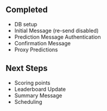 ## Completed

- DB setup
- Initial Message (re-send disabled)
- Prediction Message Authentication
- Confirmation Message
- Proxy Predictions

## Next Steps

- Scoring points
- Leaderboard Update
- Summary Message
- Scheduling
